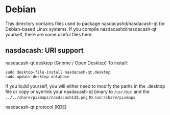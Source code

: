 
Debian
====================
This directory contains files used to package nasdacashd/nasdacash-qt
for Debian-based Linux systems. If you compile nasdacashd/nasdacash-qt yourself, there are some useful files here.

## nasdacash: URI support ##


nasdacash-qt.desktop  (Gnome / Open Desktop)
To install:

	sudo desktop-file-install nasdacash-qt.desktop
	sudo update-desktop-database

If you build yourself, you will either need to modify the paths in
the .desktop file or copy or symlink your nasdacash-qt binary to `/usr/bin`
and the `../../share/pixmaps/nasdacash128.png` to `/usr/share/pixmaps`

nasdacash-qt.protocol (KDE)

